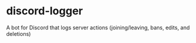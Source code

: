 # discord-logger
A bot for Discord that logs server actions (joining/leaving, bans, edits, and deletions)
